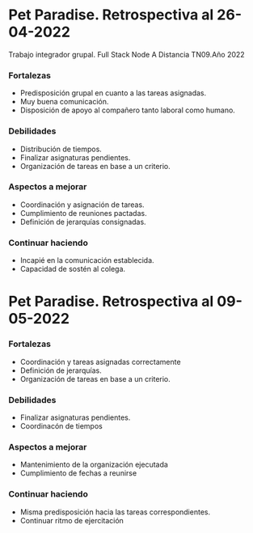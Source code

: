 # Pet Paradise. Retrospectiva al 26-04-2022
Trabajo integrador grupal. Full Stack Node A Distancia TN09.Año 2022


### Fortalezas

- Predisposición grupal en cuanto a las tareas asignadas.
- Muy buena comunicación.
- Disposición de apoyo al compañero tanto laboral como humano.


### Debilidades

- Distribución de tiempos.
- Finalizar asignaturas pendientes.
- Organización de tareas en base a un criterio.

### Aspectos a mejorar

- Coordinación y asignación de tareas.
- Cumplimiento de reuniones pactadas.
- Definición de jerarquías consignadas.

### Continuar haciendo

- Incapié en la comunicación establecida.
- Capacidad de sostén al colega.


# Pet Paradise. Retrospectiva al 09-05-2022

### Fortalezas

- Coordinación y tareas asignadas correctamente
- Definición de jerarquías.
- Organización de tareas en base a un criterio.


### Debilidades

- Finalizar asignaturas pendientes.
- Coordinacón de tiempos

### Aspectos a mejorar

- Mantenimiento de la organización ejecutada
- Cumplimiento de fechas a reunirse

### Continuar haciendo

- Misma predisposición hacia las tareas correspondientes.
- Continuar ritmo de ejercitación
